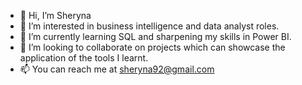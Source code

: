 - 👋 Hi, I’m Sheryna
- 👀 I’m interested in business intelligence and data analyst roles. 
- 🌱 I’m currently learning SQL and sharpening my skills in Power BI.
- 💞️ I’m looking to collaborate on projects which can showcase the application of the tools I learnt. 
- 📫 You can reach me at sheryna92@gmail.com

<!---
sheryna92/sheryna92 is a ✨ special ✨ repository because its `README.md` (this file) appears on your GitHub profile.
You can click the Preview link to take a look at your changes.
--->
